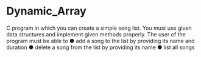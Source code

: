 # Dynamic_Array
C program in which you can create a simple song
list. You must use given data structures and implement given methods properly. The user of the
program must be able to
● add a song to the list by providing its name and duration
● delete a song from the list by providing its name
● list all songs
